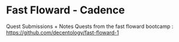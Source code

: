 # Fast Floward - Cadence

Quest Submissions + Notes
Quests from the fast floward bootcamp : https://github.com/decentology/fast-floward-1
